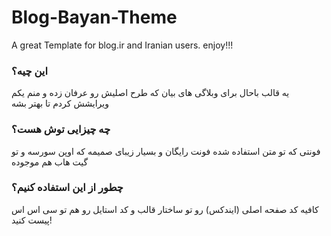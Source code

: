 # Blog-Bayan-Theme
A great Template for blog.ir and Iranian users. enjoy!!!


### این چیه؟
یه قالب باحال برای وبلاگی های بیان که طرح اصلیش رو عرفان زده و منم یکم ویرایشش کردم تا بهتر بشه

### چه چیزایی توش هست؟
فونتی که تو متن استفاده شده فونت رایگان و بسیار زیبای صمیمه که اوپن سورسه و تو گیت هاب هم موجوده

### چطور از این استفاده کنیم؟
کافیه کد صفحه اصلی (ایندکس) رو تو ساختار قالب و کد استایل رو هم تو سی اس اس  پیست کنید!

